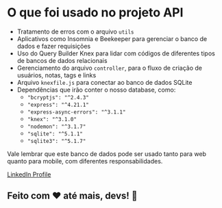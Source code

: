 <h1>O que foi usado no projeto API</h1>
<ul>
  <li>Tratamento de erros com o arquivo <code>utils</code></li>
  <li>Aplicativos como Insomnia e Beekeeper para gerenciar o banco de dados e fazer requisições</li>
  <li>Uso do Query Builder Knex para lidar com códigos de diferentes tipos de bancos de dados relacionais</li>
  <li>Gerenciamento do arquivo <code>controller</code>, para o fluxo de criação de usuários, notas, tags e links</li>
  <li>Arquivo <code>knexfile.js</code> para conectar ao banco de dados SQLite</li>
  <li>Dependências que irão conter o nosso database, como:
    <ul>
      <li><code>"bcryptjs": "^2.4.3"</code></li>
      <li><code>"express": "^4.21.1"</code></li>
      <li><code>"express-async-errors": "^3.1.1"</code></li>
      <li><code>"knex": "^3.1.0"</code></li>
      <li><code>"nodemon": "^3.1.7"</code></li>
      <li><code>"sqlite": "^5.1.1"</code></li>
      <li><code>"sqlite3": "^5.1.7"</code></li>
    </ul>
  </li>
</ul>

<p>Vale lembrar que este banco de dados pode ser usado tanto para web quanto para mobile, com diferentes responsabilidades.</p>

<a href="https://www.linkedin.com/in/alison-betini-334807199/">LinkedIn Profile</a>

<h2>Feito com ❤️ até mais, devs! 🚀</h2>
